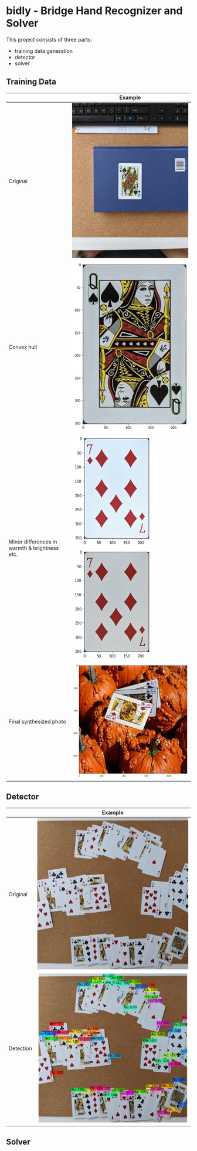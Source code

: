 # bidly - Bridge Hand Recognizer and Solver
This project consists of three parts:
- training data generation
- detector
- solver

## Training Data
| | Example |
|---|---|
|Original|<img src="rawdata/data/for-readme/Qs.jpg"/>|
|Convex hull|<img src="rawdata/data/for-readme/bidly-rawdata-convext-hull.png"/>|
|Minor differences in warmth & brightness etc.|<img src="rawdata/data/for-readme/bidly-rawdata-cool.png"/> <img src="rawdata/data/for-readme/bidly-rawdata-warm.png"/> |
|Final synthesized photo| <img src="rawdata/data/for-readme/bidly-rawdata-3cards.png"/> |

## Detector
| | Example |
|---|---|
|Original |<img src="detector/test-deal-images/bidly-detector-original.jpg"/>|
|Detection |<img src="detector/test-deal-images/bidly-detector-detected.png"/>|

## Solver
